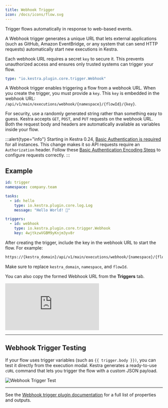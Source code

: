 ```yaml
---
title: Webhook Trigger
icon: /docs/icons/flow.svg
---
```


Trigger flows automatically in response to web-based events.

A Webhook trigger generates a unique URL that lets external applications (such as GitHub, Amazon EventBridge, or any system that can send HTTP requests) automatically start new executions in Kestra.

Each webhook URL requires a secret `key` to secure it. This prevents unauthorized access and ensures only trusted systems can trigger your flow.

```yaml
type: "io.kestra.plugin.core.trigger.Webhook"
```

A Webhook trigger enables triggering a flow from a webhook URL.
When you create the trigger, you must provide a `key`. This `key` is embedded in the webhook URL: `/api/v1/main/executions/webhook/{namespace}/{flowId}/{key}`.

For security, use a randomly generated string rather than something easy to guess. Kestra accepts `GET`, `POST`, and `PUT` requests on the webhook URL. Both the request body and headers are automatically available as variables inside your flow.

:::alert{type="info"}
Starting in Kestra 0.24, [Basic Authentication is required](../../11.migration-guide/0.24.0/basic-authentication.md) for all instances. This change makes it so API requests require an `Authorization` header. Follow these [Basic Authentication Encoding Steps](../../15.how-to-guides/synchonous-executions-api.md#basic-authentication) to configure requests correctly.
:::

## Example

```yaml
id: trigger
namespace: company.team

tasks:
  - id: hello
    type: io.kestra.plugin.core.log.Log
    message: "Hello World! 🚀"

triggers:
  - id: webhook
    type: io.kestra.plugin.core.trigger.Webhook
    key: 4wjtkzwVGBM9yKnjm3yv8r
```

After creating the trigger, include the key in the webhook URL to start the flow. For example:

```bash
https://{kestra_domain}/api/v1/main/executions/webhook/{namespace}/{flowId}/4wjtkzwVGBM9yKnjm3yv8r
```

Make sure to replace `kestra_domain`, `namespace`, and `flowId`.

You can also copy the formed Webhook URL from the **Triggers** tab.

<div class="video-container">
  <iframe src="https://www.youtube.com/embed/4-KrkkgSeic?si=Ujl09_9Pv5x64YaF" title="YouTube video player" frameborder="0" allow="accelerometer; autoplay; clipboard-write; encrypted-media; gyroscope; picture-in-picture; web-share" referrerpolicy="strict-origin-when-cross-origin" allowfullscreen></iframe>
</div>

---

## Webhook Trigger Testing

If your flow uses trigger variables (such as `{{ trigger.body }})`, you can test it directly from the execution modal. Kestra generates a ready-to-use `cURL` command that lets you trigger the flow with a custom JSON payload.

![Webhook Trigger Test](/docs/workflow-components/triggers/webhook-trigger-test.png)

---

See the [Webhook trigger plugin documentation](/plugins/core/triggers/io.kestra.plugin.core.trigger.Webhook) for a full list of properties and outputs.
